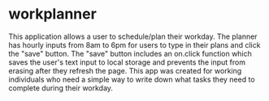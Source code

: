 # workplanner
This application allows a user to schedule/plan their workday. The planner has hourly inputs from 8am to 6pm for users to type in their plans and click the "save" button. The "save" button includes an on.click function which saves the user's text input to local storage and prevents the input from erasing after they refresh the page. This app was created for working individuals who need a simple way to write down what tasks they need to complete during their workday. 